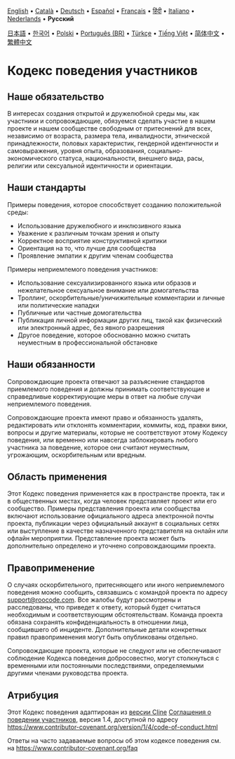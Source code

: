 [English](../../CODE_OF_CONDUCT.md) • [Català](../ca/CODE_OF_CONDUCT.md) • [Deutsch](../de/CODE_OF_CONDUCT.md) • [Español](../es/CODE_OF_CONDUCT.md) • [Français](../fr/CODE_OF_CONDUCT.md) • [हिंदी](../hi/CODE_OF_CONDUCT.md) • [Italiano](../it/CODE_OF_CONDUCT.md) • [Nederlands](../nl/CODE_OF_CONDUCT.md) • <b>Русский</b>

[日本語](../ja/CODE_OF_CONDUCT.md) • [한국어](../ko/CODE_OF_CONDUCT.md) • [Polski](../pl/CODE_OF_CONDUCT.md) • [Português (BR)](../pt-BR/CODE_OF_CONDUCT.md) • [Türkçe](../tr/CODE_OF_CONDUCT.md) • [Tiếng Việt](../vi/CODE_OF_CONDUCT.md) • [简体中文](../zh-CN/CODE_OF_CONDUCT.md) • [繁體中文](../zh-TW/CODE_OF_CONDUCT.md)

# Кодекс поведения участников

## Наше обязательство

В интересах создания открытой и дружелюбной среды мы, как участники и сопровождающие, обязуемся сделать участие в нашем проекте и нашем сообществе свободным от притеснений для всех, независимо от возраста, размера тела, инвалидности, этнической принадлежности, половых характеристик, гендерной идентичности и самовыражения, уровня опыта, образования, социально-экономического статуса, национальности, внешнего вида, расы, религии или сексуальной идентичности и ориентации.

## Наши стандарты

Примеры поведения, которое способствует созданию положительной среды:

- Использование дружелюбного и инклюзивного языка
- Уважение к различным точкам зрения и опыту
- Корректное восприятие конструктивной критики
- Ориентация на то, что лучше для сообщества
- Проявление эмпатии к другим членам сообщества

Примеры неприемлемого поведения участников:

- Использование сексуализированного языка или образов и нежелательное сексуальное внимание или
  домогательства
- Троллинг, оскорбительные/уничижительные комментарии и личные или политические нападки
- Публичные или частные домогательства
- Публикация личной информации других лиц, такой как физический или электронный
  адрес, без явного разрешения
- Другое поведение, которое обоснованно можно считать неуместным в
  профессиональной обстановке

## Наши обязанности

Сопровождающие проекта отвечают за разъяснение стандартов приемлемого
поведения и должны принимать соответствующие и справедливые корректирующие меры в
ответ на любые случаи неприемлемого поведения.

Сопровождающие проекта имеют право и обязанность удалять, редактировать или
отклонять комментарии, коммиты, код, правки вики, вопросы и другие материалы,
которые не соответствуют этому Кодексу поведения, или временно или
навсегда заблокировать любого участника за поведение, которое они считают неуместным,
угрожающим, оскорбительным или вредным.

## Область применения

Этот Кодекс поведения применяется как в пространстве проекта, так и в общественных местах,
когда человек представляет проект или его сообщество. Примеры
представления проекта или сообщества включают использование официального адреса электронной почты проекта,
публикации через официальный аккаунт в социальных сетях или выступление в качестве назначенного
представителя на онлайн или офлайн мероприятии. Представление проекта может быть
дополнительно определено и уточнено сопровождающими проекта.

## Правоприменение

О случаях оскорбительного, притесняющего или иного неприемлемого поведения можно
сообщить, связавшись с командой проекта по адресу support@roocode.com. Все жалобы
будут рассмотрены и расследованы, что приведет к ответу, который
будет считаться необходимым и соответствующим обстоятельствам. Команда проекта
обязана сохранять конфиденциальность в отношении лица, сообщившего об инциденте.
Дополнительные детали конкретных правил правоприменения могут быть опубликованы отдельно.

Сопровождающие проекта, которые не следуют или не обеспечивают соблюдение Кодекса поведения
добросовестно, могут столкнуться с временными или постоянными последствиями, определяемыми другими
членами руководства проекта.

## Атрибуция

Этот Кодекс поведения адаптирован из [версии Cline][cline_coc] [Соглашения о поведении участников][homepage], версия 1.4,
доступной по адресу https://www.contributor-covenant.org/version/1/4/code-of-conduct.html

[cline_coc]: https://github.com/cline/cline/blob/main/CODE_OF_CONDUCT.md
[homepage]: https://www.contributor-covenant.org

Ответы на часто задаваемые вопросы об этом кодексе поведения см. на
https://www.contributor-covenant.org/faq
